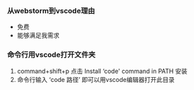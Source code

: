 ### 从webstorm到vscode理由
* 免费
* 能够满足我需求
### 命令行用vscode打开文件夹
1. command+shift+p 点击 Install ‘code' command in PATH 安装
2. 命令行输入 ‘code 路径’ 即可以用vscode编辑器打开此目录